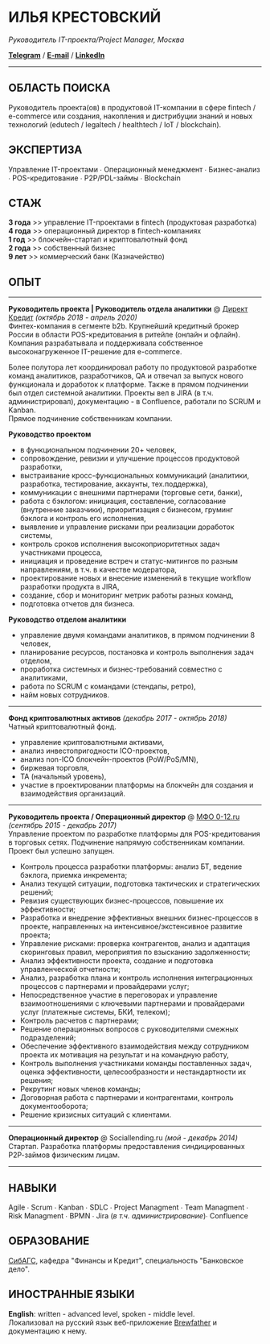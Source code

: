 # ИЛЬЯ КРЕСТОВСКИЙ    

_Руководитель IT-проекта/Project Manager, Москва_     



**[Telegram](https://www.t.me/karellinbeard)** / **[E-mail](mailto:ilya.krestovskiy@gmail.com)** / **[LinkedIn](https://www.linkedin.com/in/krestovskiy/)**    

---  

## ОБЛАСТЬ ПОИСКА  
Руководитель проекта(ов) в продуктовой IT-компании в сфере fintech / e-commerce или создания, накопления и дистрибуции знаний и новых технологий (edutech / legaltech / healthtech / IoT / blockchain).      

## ЭКСПЕРТИЗА  
Управление IT-проектами ∙ Операционный менеджмент ∙ Бизнес-анализ ∙ POS-кредитование ∙ P2P/PDL-займы ∙ Blockchain   

## СТАЖ
**3 года** >> управление IT-проектами в fintech (продуктовая разработка)    
**4 года** >> операционный директор в fintech-компаниях  
**1 год** >> блокчейн-стартап и криптовалютный фонд  
**2 года** >> собственный бизнес  
**9 лет** >> коммерческий банк (Казначейство)  

## ОПЫТ
---
**Руководитель проекта | Руководитель отдела аналитики** @ [Директ Кредит](www.dc2b.ru) *(октябрь 2018 -  апрель 2020)*   
Финтех-компания в сегменте b2b. Крупнейший кредитный брокер России в области POS-кредитования в ритейле (онлайн и офлайн). Компания разрабатывала и поддерживала собственное высоконагруженное IT-решение для e-commerce.    


Более полутора лет координировал работу по продуктовой разработке команд аналитиков, разработчиков, QA и отвечал за выпуск нового функционала и доработок к платформе. Также в прямом подчинении был отдел системной аналитики. Проекты вел в JIRA (в т.ч. администрировал), документацию - в Confluence, работали по SCRUM и Kanban.  
Прямое подчинение собственникам компании.  


**Руководство проектом**  
- в функциональном подчинении 20+ человек,  
- сопровождение, ревизии и улучшение процессов продуктовой разработки,  
- выстраивание кросс-функциональных коммуникаций (аналитики, разработка, тестирование, аккаунты, тех.поддержка),  
- коммуникации с внешними партнерами (торговые сети, банки),   
- работа с бэклогом: инициация, составление, согласование (внутренние заказчики), приоритизация с бизнесом, груминг бэклога и контроль его исполнения, 
- выявление и управление рисками при реализации доработок системы,  
- контроль сроков исполнения высокоприоритетных задач участниками процесса,  
- инициация и проведение встреч и статус-митингов по разным направлениям, в т.ч. в качестве модератора,  
- проектирование новых и внесение изменений в текущие workflow разработки продукта в JIRA,  
- создание, сбор и мониторинг метрик работы разных команд,  
- подготовка отчетов для бизнеса.  

**Руководство отделом аналитики**
- управление двумя командами аналитиков, в прямом подчинении 8 человек,   
- планирование ресурсов, постановка и контроль выполнения задач отделом,  
- проработка системных и бизнес-требований совместно с аналитиками,  
- работа по SCRUM с командами (стендапы, ретро),  
- найм новых сотрудников.    

---
**Фонд криптовалютных активов** *(декабрь 2017 - октябрь 2018)*  
Чатный криптовалютный фонд.  

- управление криптовалютными активами,
- анализ инвестопригодности ICO-проектов,
- анализ non-ICO блокчейн-проектов (PoW/PoS/MN),
- биржевая торговля,
- ТА (начальный уровень),
- участие в проектировании платформы на блокчейн для создания и взаимодействия организаций.  
---
  
**Руководитель проекта / Операционный директор** @ [МФО 0-12.ru](https://0-12.ru/) *(сентябрь 2015 - декабрь 2017)*  
Управление проектом по разработке платформы для POS-кредитования в торговых сетях. Подчинение напрямую собственникам компании. Проект был успешно запущен.  
- Контроль процесса разработки платформы: анализ БТ, ведение бэклога, приемка инкремента;
- Анализ текущей ситуации, подготовка тактических и стратегических решений;
- Ревизия существующих бизнес-процессов, повышение их эффективности;
- Разработка и внедрение эффективных внешних бизнес-процессов в проекте, направленных на интенсивное/экстенсивное развитие проекта;
- Управление рисками: проверка контрагентов, анализ и адаптация скоринговых правил, мероприятия по взысканию задолженности;
- Анализ эффективности проекта, создание и подготовка управленческой отчетности;
- Анализ, разработка плана и контроль исполнения интеграционных процессов с партнерами и провайдерами услуг;
- Непосредственное участие в переговорах и управление взаимоотношениями с ключевыми партнерами и провайдерами услуг (платежные системы, БКИ, телеком);
- Контроль расчетов с партнерами;
- Решение операционных вопросов с руководителями смежных подразделений;
- Обеспечение эффективного взаимодействия между сотрудником проекта их мотивация на результат и на командную работу,
- Контроль выполнения участниками команды поставленных задач, оценка эффективности, целесообразности и нестандартности их решения;
- Рекрутинг новых членов команды;
- Договорная работа с партнерами и контрагентами, контроль документооборота;
- Решение кризисных ситуаций с клиентами.

---
**Операционный директор** @ Sociallending.ru  *(мой - декабрь 2014)*  
Стартап. Разработка платформы предоставления синдицированных Р2Р-займов физическим лицам.  

---


## НАВЫКИ  
Agile ∙ Scrum ∙ Kanban ∙ SDLC ∙ Project Managment ∙ Team Managment ∙  Risk Managment ∙ BPMN ∙ Jira (_в т.ч. администрирование_)∙ Confluence  

## ОБРАЗОВАНИЕ
[СибАГС](https://www.ranepa.ru/), кафедра "Финансы и Кредит", специальность "Банковское дело".

## ИНОСТРАННЫЕ ЯЗЫКИ  
**English**: written - advanced level, spoken - middle level.  
Локализовал на русский язык веб-приложение [Brewfather](brewfather.app) и документацию к нему.
